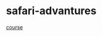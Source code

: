# safari-advantures
<a href="https://www.youtube.com/playlist?list=PLB97yPrFwo5hrMS7symkj4IW4v3xa_kjZ"> course</a>
